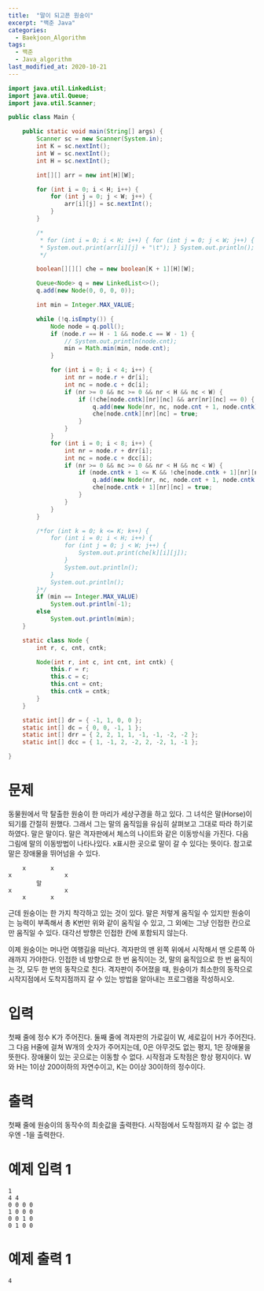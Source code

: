 ```yaml
---
title:  "말이 되고픈 원숭이"
excerpt: "백준 Java"
categories:
  - Baekjoon_Algorithm
tags:
  - 백준
  - Java_algorithm
last_modified_at: 2020-10-21
---
```


```java
import java.util.LinkedList;
import java.util.Queue;
import java.util.Scanner;

public class Main {

	public static void main(String[] args) {
		Scanner sc = new Scanner(System.in);
		int K = sc.nextInt();
		int W = sc.nextInt();
		int H = sc.nextInt();

		int[][] arr = new int[H][W];

		for (int i = 0; i < H; i++) {
			for (int j = 0; j < W; j++) {
				arr[i][j] = sc.nextInt();
			}
		}

		/*
		 * for (int i = 0; i < H; i++) { for (int j = 0; j < W; j++) {
		 * System.out.print(arr[i][j] + "\t"); } System.out.println(); }
		 */

		boolean[][][] che = new boolean[K + 1][H][W];

		Queue<Node> q = new LinkedList<>();
		q.add(new Node(0, 0, 0, 0));

		int min = Integer.MAX_VALUE;

		while (!q.isEmpty()) {
			Node node = q.poll();
			if (node.r == H - 1 && node.c == W - 1) {
				// System.out.println(node.cnt);
				min = Math.min(min, node.cnt);
			}

			for (int i = 0; i < 4; i++) {
				int nr = node.r + dr[i];
				int nc = node.c + dc[i];
				if (nr >= 0 && nc >= 0 && nr < H && nc < W) {
					if (!che[node.cntk][nr][nc] && arr[nr][nc] == 0) {
						q.add(new Node(nr, nc, node.cnt + 1, node.cntk));
						che[node.cntk][nr][nc] = true;
					}
				}
			}
			for (int i = 0; i < 8; i++) {
				int nr = node.r + drr[i];
				int nc = node.c + dcc[i];
				if (nr >= 0 && nc >= 0 && nr < H && nc < W) {
					if (node.cntk + 1 <= K && !che[node.cntk + 1][nr][nc] && arr[nr][nc] == 0) {
						q.add(new Node(nr, nc, node.cnt + 1, node.cntk + 1));
						che[node.cntk + 1][nr][nc] = true;
					}
				}
			}
		}

		/*for (int k = 0; k <= K; k++) {
			for (int i = 0; i < H; i++) {
				for (int j = 0; j < W; j++) {
					System.out.print(che[k][i][j]);
				}
				System.out.println();
			}
			System.out.println();
		}*/
		if (min == Integer.MAX_VALUE)
			System.out.println(-1);
		else
			System.out.println(min);
	}

	static class Node {
		int r, c, cnt, cntk;

		Node(int r, int c, int cnt, int cntk) {
			this.r = r;
			this.c = c;
			this.cnt = cnt;
			this.cntk = cntk;
		}
	}

	static int[] dr = { -1, 1, 0, 0 };
	static int[] dc = { 0, 0, -1, 1 };
	static int[] drr = { 2, 2, 1, 1, -1, -1, -2, -2 };
	static int[] dcc = { 1, -1, 2, -2, 2, -2, 1, -1 };

}
```

# 문제

동물원에서 막 탈출한 원숭이 한 마리가 세상구경을 하고 있다. 그 녀석은 말(Horse)이 되기를 간절히 원했다. 그래서 그는 말의 움직임을 유심히 살펴보고 그대로 따라 하기로 하였다. 말은 말이다. 말은 격자판에서 체스의 나이트와 같은 이동방식을 가진다. 다음 그림에 말의 이동방법이 나타나있다. x표시한 곳으로 말이 갈 수 있다는 뜻이다. 참고로 말은 장애물을 뛰어넘을 수 있다.

```
 	x	 	x	 
x	 	 	 	x
 	 	말	 	 
x	 	 	 	x
 	x	 	x	 
```

근데 원숭이는 한 가지 착각하고 있는 것이 있다. 말은 저렇게 움직일 수 있지만 원숭이는 능력이 부족해서 총 K번만 위와 같이 움직일 수 있고, 그 외에는 그냥 인접한 칸으로만 움직일 수 있다. 대각선 방향은 인접한 칸에 포함되지 않는다.
  
이제 원숭이는 머나먼 여행길을 떠난다. 격자판의 맨 왼쪽 위에서 시작해서 맨 오른쪽 아래까지 가야한다. 인접한 네 방향으로 한 번 움직이는 것, 말의 움직임으로 한 번 움직이는 것, 모두 한 번의 동작으로 친다. 격자판이 주어졌을 때, 원숭이가 최소한의 동작으로 시작지점에서 도착지점까지 갈 수 있는 방법을 알아내는 프로그램을 작성하시오.
  
# 입력

첫째 줄에 정수 K가 주어진다. 둘째 줄에 격자판의 가로길이 W, 세로길이 H가 주어진다. 그 다음 H줄에 걸쳐 W개의 숫자가 주어지는데, 0은 아무것도 없는 평지, 1은 장애물을 뜻한다. 장애물이 있는 곳으로는 이동할 수 없다. 시작점과 도착점은 항상 평지이다. W와 H는 1이상 200이하의 자연수이고, K는 0이상 30이하의 정수이다.

# 출력

첫째 줄에 원숭이의 동작수의 최솟값을 출력한다. 시작점에서 도착점까지 갈 수 없는 경우엔 -1을 출력한다.

# 예제 입력 1 

```
1
4 4
0 0 0 0
1 0 0 0
0 0 1 0
0 1 0 0
```

# 예제 출력 1 

```
4
```
